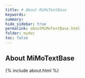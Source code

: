 ```yaml
---
title: # About MiMoTextBase
keywords:
summary:
hide_sidebar: true
permalink: aboutMiMoTextBase.html
folder: mydoc
toc: false
---
```


## About MiMoTextBase

{% include about.html %}
